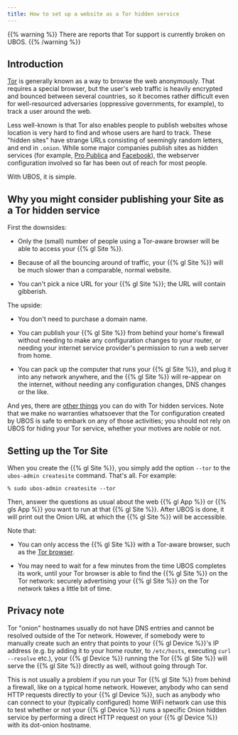 ```yaml
---
title: How to set up a website as a Tor hidden service
---
```


{{% warning %}}
There are reports that Tor support is currently broken on UBOS.
{{% /warning %}}

## Introduction

[Tor](https://www.torproject.org/) is generally known as a way to
browse the web anonymously. That requires a special browser, but the user's web
traffic is heavily encrypted and bounced between several countries, so it
becomes rather difficult even for well-resourced adversaries (oppressive
governments, for example), to track a user around the web.

Less well-known is that Tor also enables people to publish websites whose location
is very hard to find and whose users are hard to track. These "hidden sites" have
strange URLs consisting of seemingly random letters, and end in ``.onion``. While
some major companies publish sites as hidden services (for example,
[Pro Publica](https://www.propublica.org/nerds/item/a-more-secure-and-anonymous-propublica-using-tor-hidden-services)
and [Facebook](https://www.wired.com/2014/10/facebook-tor-dark-site/)),
the webserver configuration involved so far has been out of reach for most people.

With UBOS, it is simple.

## Why you might consider publishing your Site as a Tor hidden service

First the downsides:

* Only the (small) number of people using a Tor-aware browser will be able to access
  your {{% gl Site %}}.

* Because of all the bouncing around of traffic, your {{% gl Site %}} will be much
  slower than a comparable, normal website.

* You can't pick a nice URL for your {{% gl Site %}}; the URL will contain gibberish.

The upside:

* You don't need to purchase a domain name.

* You can publish your {{% gl Site %}} from behind your home's firewall without needing
  to make any configuration changes to your router, or needing your internet service
  provider's permission to run a web server from home.

* You can pack up the computer that runs your {{% gl Site %}}, and plug it into any network
  anywhere, and the {{% gl Site %}} will re-appear on the internet, without needing any
  configuration changes, DNS changes or the like.

And yes, there are [other things](https://en.wikipedia.org/wiki/Dark_web) you can
do with Tor hidden services. Note that we make no warranties whatsoever that the
Tor configuration created by UBOS is safe to embark on any of those activities;
you should not rely on UBOS for hiding your Tor service, whether your motives are noble or not.

## Setting up the Tor Site

When you create the {{% gl Site %}}, you simply add the option ``--tor`` to the
``ubos-admin createsite`` command. That's all. For example:

```
% sudo ubos-admin createsite --tor
```

Then, answer the questions as usual about the web {{% gl App %}} or {{% gls App %}} you
want to run at that {{% gl Site %}}. After UBOS is done, it will print out the Onion URL
at which the {{% gl Site %}} will be accessible.

Note that:

* You can only access the {{% gl Site %}} with a Tor-aware browser, such as the
  [Tor browser](https://www.torproject.org/projects/torbrowser.html.en).

* You may need to wait for a few minutes from the time UBOS completes its work,
  until your Tor browser is able to find the {{% gl Site %}} on the Tor network: securely
  advertising your {{% gl Site %}} on the Tor network takes a little bit of time.

## Privacy note

Tor "onion" hostnames usually do not have DNS entries and cannot be resolved outside
of the Tor network. However, if somebody were to manually create such an entry that points
to your {{% gl Device %}}'s IP address (e.g. by adding it to your home router, to ``/etc/hosts``,
executing ``curl --resolve`` etc.), your {{% gl Device %}} running the Tor {{% gl Site %}} will
serve the {{% gl Site %}} directly as well, without going through Tor.

This is not usually a problem if you run your Tor {{% gl Site %}} from behind a firewall,
like on a typical home network. However, anybody who can send HTTP requests directly to your
{{% gl Device %}}, such as anybody who can connect to your (typically configured) home
WiFi network can use this to test whether or not your {{% gl Device %}} runs a specific
Onion hidden service by performing a direct HTTP request on your {{% gl Device %}} with its
dot-onion hostname.
